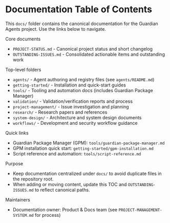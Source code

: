 # Documentation Table of Contents

This `docs/` folder contains the canonical documentation for the Guardian Agents project. Use the links below to navigate.

Core documents
- `PROJECT-STATUS.md` - Canonical project status and short changelog
- `OUTSTANDING-ISSUES.md` - Consolidated actionable items and outstanding work

Top-level folders
- `agents/` - Agent authoring and registry files (see `agents/README.md`)
- `getting-started/` - Installation and quick-start guides
- `tools/` - Tooling and automation docs (includes Guardian Package Manager)
- `validation/` - Validation/verification reports and process
- `project-management/` - Issue investigation and planning
- `research/` - Research papers and references
- `system-design/` - Architecture and system design documents
- `workflows/` - Development and security workflow guidance

Quick links
- Guardian Package Manager (GPM): `tools/guardian-package-manager.md`
- GPM installation quick start: `getting-started/gpm-installation.md`
- Script reference and automation: `tools/script-reference.md`

Purpose
- Keep documentation centralized under `docs/` to avoid duplicate files in the repository root.
- When adding or moving content, update this TOC and `OUTSTANDING-ISSUES.md` to reflect canonical paths.

Maintainers
- Documentation owner: Product & Docs team (see `PROJECT-MANAGEMENT-SYSTEM.md` for process)
